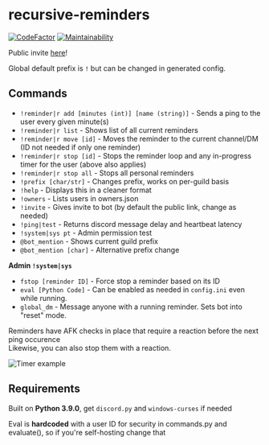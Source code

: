 # recursive-reminders

[![CodeFactor](https://www.codefactor.io/repository/github/3zachm/recursive-reminders/badge)](https://www.codefactor.io/repository/github/3zachm/recursive-reminders) [![Maintainability](https://api.codeclimate.com/v1/badges/047a379134cb872d9743/maintainability)](https://codeclimate.com/github/3zachm/recursive-reminders/maintainability)

Public invite [here](https://3zachm.dev/youmu/)!

Global default prefix is `!` but can be changed in generated config.

## Commands

- `!reminder|r add [minutes (int)] [name (string)]` - Sends a ping to the user every given minute(s)
- `!reminder|r list` - Shows list of all current reminders
- `!reminder|r move [id]` - Moves the reminder to the current channel/DM (ID not needed if only one reminder)
- `!reminder|r stop [id]` - Stops the reminder loop and any in-progress timer for the user (above also applies)
- `!reminder|r stop all` - Stops all personal reminders
- `!prefix [char/str]` - Changes prefix, works on per-guild basis
- `!help` - Displays this in a cleaner format
- `!owners` - Lists users in owners.json
- `!invite` - Gives invite to bot (by default the public link, change as needed)
- `!ping|test` - Returns discord message delay and heartbeat latency
- `!system|sys pt` - Admin permission test
- `@bot_mention` - Shows current guild prefix
- `@bot_mention [char]` - Alternative prefix change

**Admin `!system|sys`**

- `fstop [reminder ID]` - Force stop a reminder based on its ID
- `eval [Python Code]` - Can be enabled as needed in `config.ini` even while running.
- `global_dm` - Message anyone with a running reminder. Sets bot into "reset" mode.

Reminders have AFK checks in place that require a reaction before the next ping occurence\
Likewise, you can also stop them with a reaction.

![Timer example](https://i.imgur.com/vLQk9oQ.png)

## Requirements

Built on **Python 3.9.0**, get `discord.py` and `windows-curses` if needed

Eval is **hardcoded** with a user ID for security in commands.py and evaluate(), so if you're self-hosting change that
